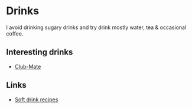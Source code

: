 # Drinks

I avoid drinking sugary drinks and try drink mostly water, tea & occasional coffee.

## Interesting drinks

- [Club-Mate](https://www.club-mate.de/en/)

## Links

- [Soft drink recipes](https://github.com/blinry/soft-drink-recipes)
